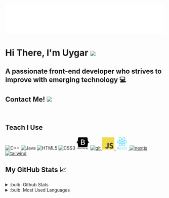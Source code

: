 <img src="your_cool_intro1.gif">

# Hi There, I'm Uygar <img src = "https://raw.githubusercontent.com/MartinHeinz/MartinHeinz/master/wave.gif" width = 30>

## A passionate front-end developer who strives to improve with emerging technology :computer:

## Contact Me! <img src='https://raw.githubusercontent.com/ShahriarShafin/ShahriarShafin/main/Assets/handshake.gif' width="70">

<a href = 'https://www.linkedin.com/in/uygarsuslu/' target="_blank"><img alt="" src="https://img.shields.io/badge/LinkedIn-0077B5?style=normal&logo=linkedin&logoColor=white" style="vertical-align:center" /></a>

## Teach I Use

![C++](https://img.shields.io/badge/c++-%2300599C.svg?style=for-the-badge&logo=c%2B%2B&logoColor=white)
![Java](https://img.shields.io/badge/java-%23ED8B00.svg?style=for-the-badge&logo=java&logoColor=white)
![HTML5](https://img.shields.io/badge/html5-%23E34F26.svg?style=for-the-badge&logo=html5&logoColor=white)
![CSS3](https://img.shields.io/badge/css3-%231572B6.svg?style=for-the-badge&logo=css3&logoColor=white)
<a href="https://getbootstrap.com" target="_blank"> <img src="https://raw.githubusercontent.com/devicons/devicon/master/icons/bootstrap/bootstrap-plain-wordmark.svg" alt="bootstrap" width="40" height="40"/></a>
<a href="https://git-scm.com/" target="_blank"> <img src="https://www.vectorlogo.zone/logos/git-scm/git-scm-icon.svg" alt="git" width="40" height="40"/> </a>
<a href="https://developer.mozilla.org/en-US/docs/Web/JavaScript" target="_blank"> <img src="https://raw.githubusercontent.com/devicons/devicon/master/icons/javascript/javascript-original.svg" alt="javascript" width="40" height="40"/> </a>
<a href="https://reactjs.org/" target="_blank" rel="noreferrer"> <img src="https://raw.githubusercontent.com/devicons/devicon/master/icons/react/react-original-wordmark.svg" alt="react" width="40" height="40"/> </a>
<a href="https://nextjs.org/" target="_blank" rel="noreferrer"> <img src="https://cdn.worldvectorlogo.com/logos/nextjs-2.svg" alt="nextjs" width="40" height="40"/> </a>
<a href="https://tailwindcss.com/" target="_blank" rel="noreferrer"> <img src="https://www.vectorlogo.zone/logos/tailwindcss/tailwindcss-icon.svg" alt="tailwind" width="40" height="40"/> </a>

## My GitHub Stats :chart_with_upwards_trend:

<details>
<summary>:bulb: Github Stats</summary>
<img src="https://github-readme-stats.vercel.app/api?username=uygarsuslu&theme=tokyonight">
</details>

<details>
<summary>:bulb: Most Used Languages</summary>
<img src="https://github-readme-stats.vercel.app/api/top-langs/?username=uygarsuslu&layout=compact&theme=tokyonight"/>
</details>
